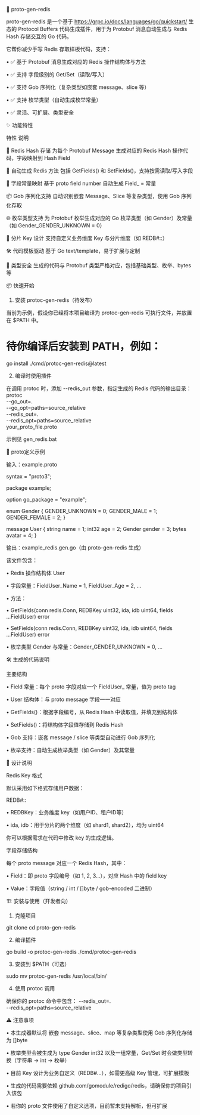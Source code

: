 🚀 proto-gen-redis

proto-gen-redis 是一个基于 https://grpc.io/docs/languages/go/quickstart/  生态的 Protocol Buffers 代码生成插件，用于为 Protobuf 消息自动生成与 Redis Hash 存储交互的 Go 代码。

它帮你减少手写 Redis 存取样板代码，支持：

• ✅ 基于 Protobuf 消息生成对应的 Redis 操作结构体与方法

• ✅ 支持 字段级别的 Get/Set（读取/写入）

• ✅ 支持 Gob 序列化（复杂类型如嵌套 message、slice 等）

• ✅ 支持 枚举类型（自动生成枚举常量）

• ✅ 灵活、可扩展、类型安全

✨ 功能特性

特性 说明

🎯 Redis Hash 存储 为每个 Protobuf Message 生成对应的 Redis Hash 操作代码，字段映射到 Hash Field

🧩 自动生成 Redis 方法 包括 GetFields() 和 SetFields()，支持按需读取/写入字段

🎨 字段常量映射 基于 proto field number 自动生成 Field_<FieldName> = <tag> 常量

📦 Gob 序列化支持 自动识别嵌套 Message、Slice 等复杂类型，使用 Gob 序列化存取

🌐 枚举类型支持 为 Protobuf 枚举生成对应的 Go 枚举类型（如 Gender）及常量（如 Gender_GENDER_UNKNOWN = 0）

🧱 分片 Key 设计 支持自定义业务维度 Key 与分片维度（如 REDB#<key>:<ida>:<idb>）

🛠️ 代码模板驱动 基于 Go text/template，易于扩展与定制

🧩 类型安全 生成的代码与 Protobuf 类型严格对应，包括基础类型、枚举、bytes 等

📦 快速开始

1. 安装 protoc-gen-redis（待发布）

当前为示例，假设你已经将本项目编译为 protoc-gen-redis 可执行文件，并放置在 $PATH 中。

# 待你编译后安装到 PATH，例如：
go install ./cmd/protoc-gen-redis@latest


2. 编译时使用插件

在调用 protoc 时，添加 --redis_out 参数，指定生成的 Redis 代码的输出目录：
protoc \
--go_out=. \
--go_opt=paths=source_relative \
--redis_out=. \
--redis_opt=paths=source_relative \
your_proto_file.proto

示例见 gen_redis.bat

🧪 proto定义示例

输入：example.proto

syntax = "proto3";

package example;

option go_package = "example";

enum Gender {
GENDER_UNKNOWN = 0;
GENDER_MALE = 1;
GENDER_FEMALE = 2;
}

message User {
string name = 1;
int32 age = 2;
Gender gender = 3;
bytes avatar = 4;
}


输出：example_redis.gen.go（由 proto-gen-redis 生成）

该文件包含：

• Redis 操作结构体 User

• 字段常量：FieldUser_Name = 1, FieldUser_Age = 2, ...

• 方法：

• GetFields(conn redis.Conn, REDBKey uint32, ida, idb uint64, fields ...FieldUser) error

• SetFields(conn redis.Conn, REDBKey uint32, ida, idb uint64, fields ...FieldUser) error

• 枚举类型 Gender 与常量：Gender_GENDER_UNKNOWN = 0, ...

🛠️ 生成的代码说明

主要结构

• Field<User> 常量：每个 proto 字段对应一个 FieldUser_<FieldName> 常量，值为 proto tag

• User 结构体：与 proto message 字段一一对应

• GetFields()：根据字段编号，从 Redis Hash 中读取值，并填充到结构体

• SetFields()：将结构体字段值存储到 Redis Hash

• Gob 支持：嵌套 message / slice 等类型自动进行 Gob 序列化

• 枚举支持：自动生成枚举类型（如 Gender）及其常量

🧠 设计说明

Redis Key 格式

默认采用如下格式存储用户数据：

REDB#<REDBKey>:<ida>:<idb>


• REDBKey：业务维度 key（如用户ID、租户ID等）

• ida, idb：用于分片的两个维度（如 shard1, shard2），均为 uint64

你可以根据需求在代码中修改 key 的生成逻辑。

字段存储结构

每个 proto message 对应一个 Redis Hash，其中：

• Field：即 proto 字段编号（如 1, 2, 3...），对应 Hash 中的 field key

• Value：字段值（string / int / []byte / gob-encoded 二进制）

🏗️ 安装与使用（开发者向）

1. 克隆项目

git clone <your-repo-url>
cd proto-gen-redis


2. 编译插件

go build -o protoc-gen-redis ./cmd/protoc-gen-redis


3. 安装到 $PATH（可选）

sudo mv protoc-gen-redis /usr/local/bin/


4. 使用 protoc 调用

确保你的 protoc 命令中包含：
--redis_out=. \
--redis_opt=paths=source_relative


⚠️ 注意事项

• 本生成器默认将 嵌套 message、slice、map 等复杂类型使用 Gob 序列化存储为 []byte

• 枚举类型会被生成为 type Gender int32 以及一组常量，Get/Set 时会做类型转换（字符串 → int → 枚举）

• 目前 Key 设计为业务自定义（REDB#...），如需更高级 Key 管理，可扩展模板

• 生成的代码需要依赖 github.com/gomodule/redigo/redis，请确保你的项目引入该包

• 若你的 proto 文件使用了自定义选项，目前暂未支持解析，但可扩展


